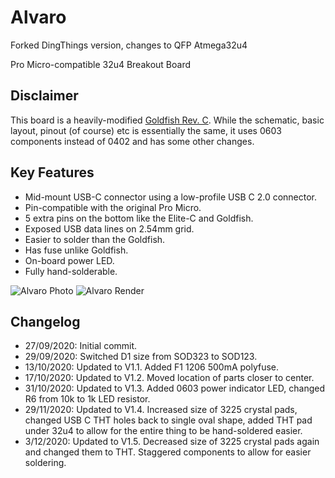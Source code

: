 # Alvaro
 Forked DingThings version, changes to QFP Atmega32u4
 
 Pro Micro-compatible 32u4 Breakout Board

## Disclaimer
This board is a heavily-modified [Goldfish Rev. C](https://github.com/staticintlucas/Goldfish). While the schematic, basic layout, pinout (of course) etc is essentially the same, it uses 0603 components instead of 0402 and has some other changes.

## Key Features
* Mid-mount USB-C connector using a low-profile USB C 2.0 connector.
* Pin-compatible with the original Pro Micro.
* 5 extra pins on the bottom like the Elite-C and Goldfish.
* Exposed USB data lines on 2.54mm grid.
* Easier to solder than the Goldfish.
* Has fuse unlike Goldfish.
* On-board power LED.
* Fully hand-solderable.

![Alvaro Photo](Images/Photo.jpg)
![Alvaro Render](Images/Render.png)

## Changelog
* 27/09/2020: Initial commit.
* 29/09/2020: Switched D1 size from SOD323 to SOD123.
* 13/10/2020: Updated to V1.1. Added F1 1206 500mA polyfuse.
* 17/10/2020: Updated to V1.2. Moved location of parts closer to center.
* 31/10/2020: Updated to V1.3. Added 0603 power indicator LED, changed R6 from 10k to 1k LED resistor.
* 29/11/2020: Updated to V1.4. Increased size of 3225 crystal pads, changed USB C THT holes back to single oval shape, added THT pad under 32u4 to allow for the entire thing to be hand-soldered easier.
* 3/12/2020: Updated to V1.5. Decreased size of 3225 crystal pads again and changed them to THT. Staggered components to allow for easier soldering. 
